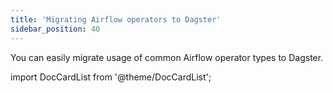 ```yaml
---
title: 'Migrating Airflow operators to Dagster'
sidebar_position: 40
---
```


You can easily migrate usage of common Airflow operator types to Dagster.

import DocCardList from '@theme/DocCardList';

<DocCardList />
